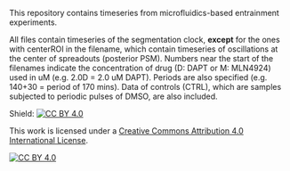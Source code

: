 This repository contains timeseries from microfluidics-based entrainment experiments. 

All files contain timeseries of the segmentation clock, **except** for the ones with centerROI in the filename, which contain timeseries of oscillations at the center of spreadouts (posterior PSM). Numbers near the start of the filenames indicate the concentration of drug (D: DAPT or M: MLN4924) used in uM (e.g. 2.0D = 2.0 uM DAPT). Periods are also specified (e.g. 140+30 = period of 170 mins). Data of controls (CTRL), which are samples subjected to periodic pulses of DMSO, are also included.

Shield: [![CC BY 4.0][cc-by-shield]][cc-by]

This work is licensed under a
[Creative Commons Attribution 4.0 International License][cc-by].

[![CC BY 4.0][cc-by-image]][cc-by]

[cc-by]: http://creativecommons.org/licenses/by/4.0/
[cc-by-image]: https://i.creativecommons.org/l/by/4.0/88x31.png
[cc-by-shield]: https://img.shields.io/badge/License-CC%20BY%204.0-lightgrey.svg
